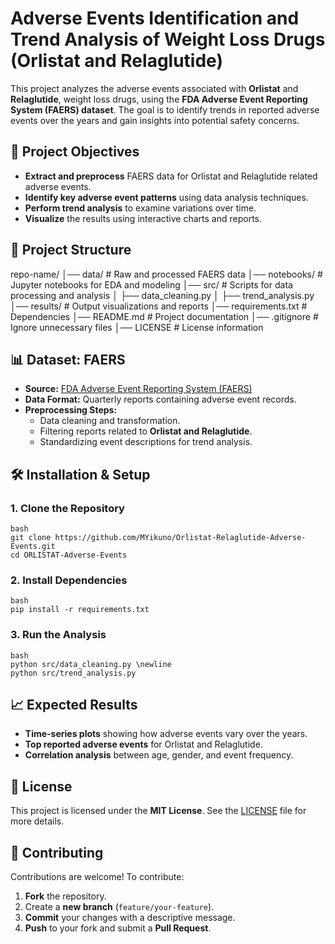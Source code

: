# Adverse Events Identification and Trend Analysis of Weight Loss Drugs (Orlistat and Relaglutide)

This project analyzes the adverse events associated with **Orlistat** and **Relaglutide**, weight loss drugs, using the **FDA Adverse Event Reporting System (FAERS) dataset**. The goal is to identify trends in reported adverse events over the years and gain insights into potential safety concerns.

## 📌 Project Objectives
- **Extract and preprocess** FAERS data for Orlistat and Relaglutide related adverse events.
- **Identify key adverse event patterns** using data analysis techniques.
- **Perform trend analysis** to examine variations over time.
- **Visualize** the results using interactive charts and reports.

## 📂 Project Structure
repo-name/ │── data/ # Raw and processed FAERS data │── notebooks/ # Jupyter notebooks for EDA and modeling │── src/ # Scripts for data processing and analysis │ ├── data_cleaning.py │ ├── trend_analysis.py │── results/ # Output visualizations and reports │── requirements.txt # Dependencies │── README.md # Project documentation │── .gitignore # Ignore unnecessary files │── LICENSE # License information

## 📊 Dataset: FAERS
- **Source:** [FDA Adverse Event Reporting System (FAERS)](https://www.fda.gov/drugs/questions-and-answers-fda-adverse-event-reporting-system-faers)
- **Data Format:** Quarterly reports containing adverse event records.
- **Preprocessing Steps:**
  - Data cleaning and transformation.
  - Filtering reports related to **Orlistat and Relaglutide**.
  - Standardizing event descriptions for trend analysis.

## 🛠 Installation & Setup
### **1. Clone the Repository**
    bash 
    git clone https://github.com/MYikuno/Orlistat-Relaglutide-Adverse-Events.git
    cd ORLISTAT-Adverse-Events

### **2. Install Dependencies**
    bash 
    pip install -r requirements.txt
### **3. Run the Analysis**
    bash
    python src/data_cleaning.py \newline
    python src/trend_analysis.py

## 📈 Expected Results
- **Time-series plots** showing how adverse events vary over the years.
- **Top reported adverse events** for Orlistat and Relaglutide.
- **Correlation analysis** between age, gender, and event frequency.

## 📝 License
This project is licensed under the **MIT License**. See the [LICENSE](LICENSE) file for more details.

## 🤝 Contributing
Contributions are welcome! To contribute:
1. **Fork** the repository.
2. Create a **new branch** (`feature/your-feature`).
3. **Commit** your changes with a descriptive message.
4. **Push** to your fork and submit a **Pull Request**.

